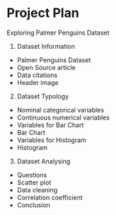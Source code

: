# Project Plan

Exploring Palmer Penguins Dataset

1. Dataset Information

- Palmer Penguins Dataset
- Open Source article
- Data citations
- Header image

2. Dataset Typology

- Nominal categorical variables
- Continuous numerical variables
- Variables for Bar Chart
- Bar Chart
- Variables for Histogram
- Histogram

3. Dataset Analysing

- Questions
- Scatter plot 
- Data cleaning
- Correlation coefficient
- Conclusion